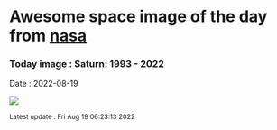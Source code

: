 
# Awesome space image of the day from [nasa](https://api.nasa.gov/)

### Today image : Saturn: 1993 - 2022

Date : 2022-08-19


![](https://apod.nasa.gov/apod/image/2208/Saturn1993-2022Lb1024.jpg)

<small>Latest update : Fri Aug 19 06:23:13 2022</small>


